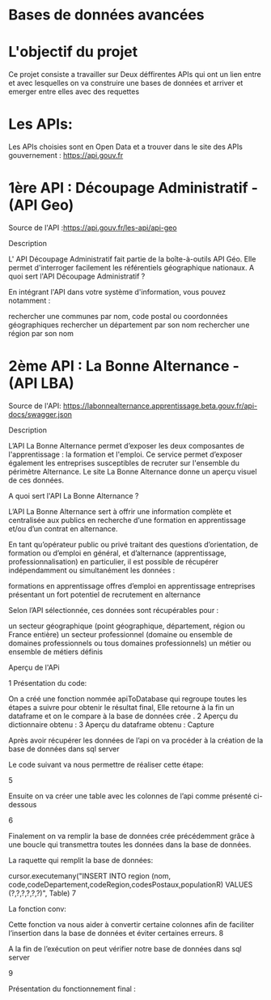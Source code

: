 # Bases de données avancées

# L'objectif du projet
 Ce projet consiste a travailler sur Deux déffirentes APIs qui ont un lien entre et avec lesquelles on va  construire une bases de données et arriver et emerger entre elles avec des requettes 
 
# Les APIs:
Les APIs choisies sont en Open Data et a trouver dans le site des APIs gouvernement : https://api.gouv.fr

# 1ère API : Découpage Administratif - (API Geo)

 Source de l'API :https://api.gouv.fr/les-api/api-geo
 
 Description

L' API Découpage Administratif fait partie de la boîte-à-outils API Géo. Elle permet d'interroger facilement les référentiels géographique nationaux.
A quoi sert l'API Découpage Administratif ?

En intégrant l'API dans votre système d'information, vous pouvez notamment :

   rechercher une communes par nom, code postal ou coordonnées géographiques
   rechercher un département par son nom
   rechercher une région par son nom

# 2ème API : La Bonne Alternance - (API LBA)

 Source de l'API: https://labonnealternance.apprentissage.beta.gouv.fr/api-docs/swagger.json
 
 Description

L’API La Bonne Alternance permet d’exposer les deux composantes de l'apprentissage : la formation et l'emploi. Ce service permet d’exposer également les entreprises susceptibles de recruter sur l'ensemble du périmètre Alternance. Le site La Bonne Alternance  donne un aperçu visuel de ces données.

A quoi sert l'API La Bonne Alternance ?

L’API La Bonne Alternance sert à offrir une information complète et centralisée aux publics en recherche d’une formation en apprentissage et/ou d’un contrat en alternance.

En tant qu’opérateur public ou privé traitant des questions d’orientation, de formation ou d’emploi en général, et d’alternance (apprentissage, professionnalisation) en particulier, il est possible de récupérer indépendamment ou simultanément les données :

   formations en apprentissage
   offres d’emploi en apprentissage
   entreprises présentant un fort potentiel de recrutement en alternance

Selon l’API sélectionnée, ces données sont récupérables pour :

   un secteur géographique (point géographique, département, région ou France entière)
   un secteur professionnel (domaine ou ensemble de domaines professionnels ou tous domaines professionnels)
   un métier ou ensemble de métiers définis
 
 Aperçu de l'APi

1
Présentation du code:

On a créé une fonction nommée apiToDatabase qui regroupe toutes les étapes a suivre pour obtenir le résultat final, Elle retourne à la fin un dataframe et on le compare à la base de données crée . 2
Aperçu du dictionnaire obtenu :
3
Aperçu du dataframe obtenu :
Capture

Après avoir récupérer les données de l’api on va procéder à la création de la base de données dans sql server

Le code suivant va nous permettre de réaliser cette étape:

5

Ensuite on va créer une table avec les colonnes de l’api comme présenté ci-dessous

6


Finalement on va remplir la base de données crée précédemment grâce à une boucle qui transmettra toutes les données dans la base de données.

La raquette qui remplit la base de données:

cursor.executemany("INSERT INTO region (nom, code,codeDepartement,codeRegion,codesPostaux,populationR) VALUES (?,?,?,?,?,?)", Table)
7

La fonction conv:

Cette fonction va nous aider à convertir certaine colonnes afin de faciliter l’insertion dans la base de données et éviter certaines erreurs.
8

A la fin de l’exécution on peut vérifier notre base de données dans sql server


9

Présentation du fonctionnement final :
